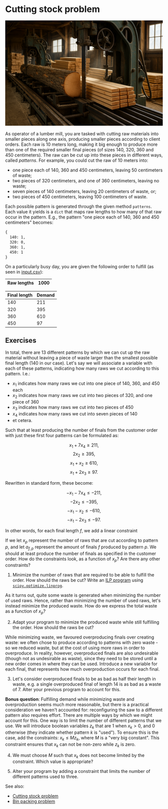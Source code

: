 # Cutting stock problem

![Lumber mill](lumber_mill.png "Generated by ChatGPT")

As operator of a lumber mill, you are tasked with cutting raw materials into smaller pieces along one axis, producing smaller pieces according to client orders. Each raw is 10 meters long, making it big enough to produce more than one of the required smaller final pieces (of sizes 140, 320, 360 and 450 centimeters). The raw can be cut up into these pieces in different ways, called _patterns_. For example, you could cut the raw of 10 meters into:

- one piece each of 140, 360 and 450 centimeters, leaving 50 centimeters of waste;
- two pieces of 320 centimeters, and one of 360 centimeters, leaving no waste;
- seven pieces of 140 centimeters, leaving 20 centimeters of waste, or;
- two pieces of 450 centimeters, leaving 100 centimeters of waste.

Each possible pattern is generated through the given method `patterns`. Each value it yields is a `dict` that maps raw lengths to how many of that raw occur in the pattern. E.g., the pattern "one piece each of 140, 360 and 450 centimeters" becomes:
```
{
  140: 1,
  320: 0,
  360: 1,
  450: 1
}
```

On a particularly busy day, you are given the following order to fulfill (as seen in [input.csv](input.csv)):

| Raw lengths  | 1000   |
|--------------|--------|

| Final length | Demand |
|--------------|--------|
| 140          | 211    |
| 320          | 395    |
| 360          | 610    |
| 450          | 97     |

## Exercises

In total, there are 13 different patterns by which we can cut up the raw material without leaving a piece of waste larger than the smallest possible final length (140 in our case). Let's say we will associate a variable with each of these patterns, indicating how many raws we cut according to this pattern. I.e.:

- $x_1$ indicates how many raws we cut into one piece of 140, 360, and 450 each
- $x_2$ indicates how many raws we cut into two pieces of 320, and one piece of 360
- $x_3$ indicates how many raws we cut into two pieces of 450
- $x_4$ indicates how many raws we cut into seven pieces of 140
- et cetera.

Such that at least producing the number of finals from the customer order with just these first four patterns can be formulated as:

$$x_1 + 7x_4 \geq 211,$$
$$2x_2 \geq 395,$$
$$x_1 + x_2 \geq 610,$$
$$x_1 + 2x_3 \geq 97.$$

Rewritten in standard form, these become:

$$-x_1 - 7x_4 \leq -211,$$
$$-2x_2 \leq -395,$$
$$-x_1 - x_2 \leq -610,$$
$$-x_1 -2x_3 \leq -97.$$

In other words, for each final length $f$, we add a linear constraint 

If we let $x_p$ represent the number of raws that are cut according to pattern $p$, and let $a_{f,p}$ represent the amount of finals $f$ produced by pattern $p$. We should at least produce the number of finals as specified in the customer order. How do the constraints look, as a function of $x_p$? Are there any other constraints?

 1. Minimize the number of raws that are required to be able to fulfill the order. How should the raws be cut? Write an [ILP program](https://en.wikipedia.org/wiki/Integer_programming) using [`scipy.optimize.linprog`](https://docs.scipy.org/doc/scipy/reference/generated/scipy.optimize.linprog.html).

As it turns out, quite some waste is generated when minimizing the number of used raws. Hence, rather than minimizing the number of used raws, let's instead minimize the produced waste. How do we express the total waste as a function of $x_p$?

 2. Adapt your program to minimize the produced waste while still fulfilling the order. How should the raws be cut?

While minimizing waste, we favoured overproducing finals over creating waste: we often chose to produce according to patterns with zero waste - so we reduced waste, but at the cost of using more raws in order to overproduce. In reality, however, overproduced finals are also undesirable (though not as undesirable as waste), since they need to be stored until a new order comes in where they can be used. Introduce a new variable for each final, that represents how much overproduction occurs for each final.

 3. Let's consider overproduced finals to be as bad as half their length in waste, e.g. a single overproduced final of length 14 is as bad as a waste of 7. Alter your previous program to account for this.

**Bonus question**: Fulfilling demand while minimizing waste and overproduction seems much more reasonable, but there is a practical consideration we haven't accounted for: reconfiguring the saw to a different pattern also requires effort. There are multiple ways by which we might account for this. One way is to limit the number of different patterns that we use. We will introduce boolean variables $z_k$ that are $1$ when $x_k > 0$, and $0$ otherwise (they indicate whether pattern $k$ is "used"). To ensure this is the case, add the constraints: $x_k \leq M z_k$, where $M$ is a "very big constant". This constraint ensures that $x_k$ can not be non-zero while $z_k$ is zero.

 4. We must choose $M$ such that $x_k$ does not become limited by the constraint. Which value is appropriate?

 5. Alter your program by adding a constraint that limits the number of different patterns used to three. 

See also:
 - [Cutting stock problem](https://en.wikipedia.org/wiki/Cutting_stock_problem)
 - [Bin packing problem](https://en.wikipedia.org/wiki/Bin_packing_problem)
